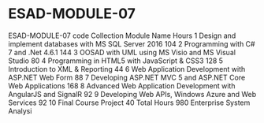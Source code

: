 # ESAD-MODULE-07
ESAD-MODULE-07  code Collection
Module Name Hours
1 Design and implement databases with MS SQL Server 2016 104
2 Programming with C# 7 and .Net 4.6.1 144
3 OOSAD with UML using MS Visio and MS Visual Studio 80
4 Programming in HTML5 with JavaScript & CSS3 128
5 Introduction to XML & Reporting 44
6 Web Application Development with ASP.NET Web Form 88
7 Developing ASP.NET MVC 5 and ASP.NET Core Web Applications 168
8 Advanced Web Application Development with AngularJS and SignalR 92
9 Developing Web APIs, Windows Azure and Web Services 92
10 Final Course Project 40
Total Hours 980
Enterprise System Analysi
